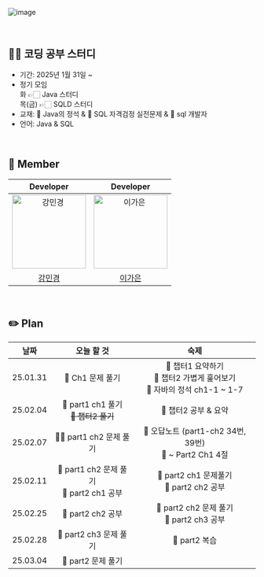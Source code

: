 ![image](https://github.com/user-attachments/assets/1a223134-b0be-4bf6-90fc-23357be6df12)

<br>

## ✍🏻 코딩 공부 스터디

- 기간: 2025년 1월 31일 ~
- 정기 모임<br>
  화 👉🏻 Java 스터디 <br> 목(금) 👉🏻 SQLD 스터디
- 교재: 🧡 Java의 정석 & 💛 SQL 자격검정 실전문제 & 💙 sql 개발자 
- 언어: Java & SQL

<br>

## 💜 Member

| Developer | Developer |
|:-------:|:-------:|
| <img src="https://avatars.githubusercontent.com/u/109705781?v=4" width="150px" alt="강민경"/> | <img src="https://github.com/user-attachments/assets/02f1abd2-8271-49d6-af93-1eb25f9b1ae9" width="150px" alt="이가은"/> |
| [강민경](https://github.com/mingyeong0210) | [이가은](https://github.com/Lee-gaeun) |

<br>

## ✏️ Plan
| 날짜 | 오늘 할 것 | 숙제 |
|:-------:|:-------:|:-------:|
| 25.01.31 | 💙 Ch1 문제 풀기 | 💙 챕터1 요약하기<br> 💙 챕터2 가볍게 훑어보기<br>🧡 자바의 정석 ch1-1 ~ 1-7 |
| 25.02.04 | 💛 part1 ch1 풀기 <br> ~~💙 챕터2 풀기~~ | 💛 챕터2 공부 & 요약 |
| 25.02.07 | 💙💛 part1 ch2 문제 풀기 | 💛 오답노트 (part1-ch2 34번, 39번) <br> 💛 ~ Part2 Ch1 4절 |
| 25.02.11 | 💙 part1 ch2 문제 풀기 <br> 💙 part2 ch1 공부 | 💙 part2 ch1 문제풀기 <br> 💙 part2 ch2 공부 |
| 25.02.25 | 💙 part2 ch2 공부 | 💙 part2 ch2 문제 풀기 <br> 💙 part2 ch3 공부 | 
| 25.02.28 | 💙 part2 ch3 문제 풀기 | 💙 part2 복습 |
| 25.03.04 | 💛 part2 문제 풀기 | |
